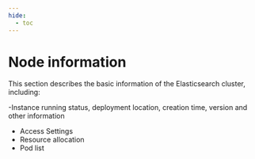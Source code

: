 ```yaml
---
hide:
  - toc
---
```


# Node information

This section describes the basic information of the Elasticsearch cluster, including:

-Instance running status, deployment location, creation time, version and other information
- Access Settings
- Resource allocation
- Pod list

